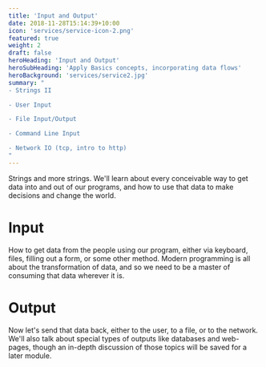 ```yaml
---
title: 'Input and Output'
date: 2018-11-28T15:14:39+10:00
icon: 'services/service-icon-2.png'
featured: true
weight: 2
draft: false
heroHeading: 'Input and Output'
heroSubHeading: 'Apply Basics concepts, incorporating data flows'
heroBackground: 'services/service2.jpg'
summary: "
- Strings II

- User Input

- File Input/Output

- Command Line Input

- Network IO (tcp, intro to http)
"
---
```


Strings and more strings. We'll learn about every conceivable way to get data into and out of our programs, and how to use that data to make decisions and change the world.

# Input

How to get data from the people using our program, either via keyboard, files, filling out a form, or some other method. Modern programming is all about the transformation of data, and so we need to be a master of consuming that data wherever it is.

# Output

Now let's send that data back, either to the user, to a file, or to the network. We'll also talk about special types of outputs like databases and web-pages, though an in-depth discussion of those topics will be saved for a later module.